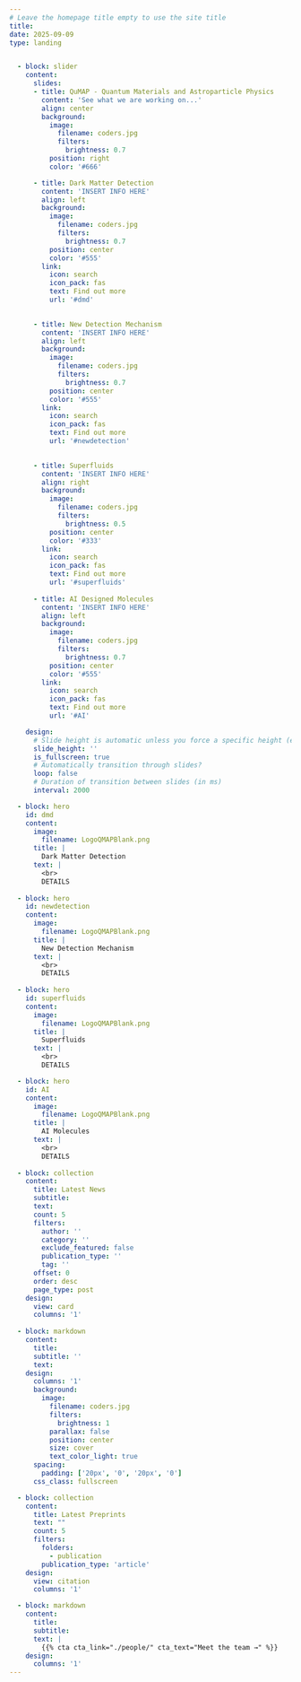 ```yaml
---
# Leave the homepage title empty to use the site title
title:
date: 2025-09-09
type: landing


  - block: slider
    content:
      slides:
      - title: QuMAP - Quantum Materials and Astroparticle Physics
        content: 'See what we are working on...'
        align: center
        background:
          image:
            filename: coders.jpg
            filters:
              brightness: 0.7
          position: right
          color: '#666'

      - title: Dark Matter Detection
        content: 'INSERT INFO HERE'
        align: left
        background:
          image:
            filename: coders.jpg
            filters:
              brightness: 0.7
          position: center
          color: '#555'
        link:
          icon: search
          icon_pack: fas
          text: Find out more
          url: '#dmd'

        
      - title: New Detection Mechanism
        content: 'INSERT INFO HERE'
        align: left
        background:
          image:
            filename: coders.jpg
            filters:
              brightness: 0.7
          position: center
          color: '#555'
        link:
          icon: search
          icon_pack: fas
          text: Find out more
          url: '#newdetection'

        
      - title: Superfluids
        content: 'INSERT INFO HERE'
        align: right
        background:
          image:
            filename: coders.jpg
            filters:
              brightness: 0.5
          position: center
          color: '#333'
        link:
          icon: search
          icon_pack: fas
          text: Find out more
          url: '#superfluids'
        
      - title: AI Designed Molecules
        content: 'INSERT INFO HERE'
        align: left
        background:
          image:
            filename: coders.jpg
            filters:
              brightness: 0.7
          position: center
          color: '#555'
        link:
          icon: search
          icon_pack: fas
          text: Find out more
          url: '#AI'

    design:
      # Slide height is automatic unless you force a specific height (e.g. '400px')
      slide_height: ''
      is_fullscreen: true
      # Automatically transition through slides?
      loop: false
      # Duration of transition between slides (in ms)
      interval: 2000

  - block: hero
    id: dmd
    content:
      image:
        filename: LogoQMAPBlank.png
      title: |
        Dark Matter Detection
      text: |
        <br>
        DETAILS
    
  - block: hero
    id: newdetection
    content:
      image:
        filename: LogoQMAPBlank.png
      title: |
        New Detection Mechanism
      text: |
        <br>
        DETAILS
    
  - block: hero
    id: superfluids
    content:
      image:
        filename: LogoQMAPBlank.png
      title: |
        Superfluids
      text: |
        <br>
        DETAILS

  - block: hero
    id: AI
    content:
      image:
        filename: LogoQMAPBlank.png
      title: |
        AI Molecules
      text: |
        <br>
        DETAILS
  
  - block: collection
    content:
      title: Latest News
      subtitle:
      text:
      count: 5
      filters:
        author: ''
        category: ''
        exclude_featured: false
        publication_type: ''
        tag: ''
      offset: 0
      order: desc
      page_type: post
    design:
      view: card
      columns: '1'
  
  - block: markdown
    content:
      title:
      subtitle: ''
      text:
    design:
      columns: '1'
      background:
        image: 
          filename: coders.jpg
          filters:
            brightness: 1
          parallax: false
          position: center
          size: cover
          text_color_light: true
      spacing:
        padding: ['20px', '0', '20px', '0']
      css_class: fullscreen

  - block: collection
    content:
      title: Latest Preprints
      text: ""
      count: 5
      filters:
        folders:
          - publication
        publication_type: 'article'
    design:
      view: citation
      columns: '1'

  - block: markdown
    content:
      title:
      subtitle:
      text: |
        {{% cta cta_link="./people/" cta_text="Meet the team →" %}}
    design:
      columns: '1'
---
```

